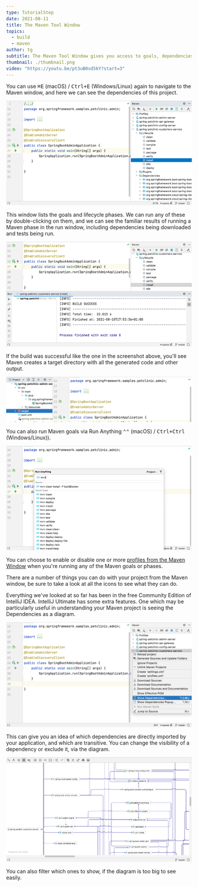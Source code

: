 ```yaml
---
type: TutorialStep
date: 2021-08-11
title: The Maven Tool Window
topics:
  - build
  - maven
author: tg
subtitle: The Maven Tool Window gives you access to goals, dependencies, and more.
thumbnail: ./thumbnail.png
video: "https://youtu.be/pt3uB0sd5kY?start=3"
---
```


You can use <kbd>⌘E</kbd> (macOS) / <kbd>Ctrl+E</kbd> (Windows/Linux) again to navigate to the Maven window, and here we can see the dependencies of this project.

![maven-window.png](maven-window.png)

This window lists the goals and lifecycle phases. We can run any of these by double-clicking on them, and we can see the familiar results of running a Maven phase in the run window, including dependencies being downloaded and tests being run.

![Maven Install](maven-install.png)

If the build was successful like the one in the screenshot above, you'll see Maven creates a target directory with all the generated code and other output.

![Target Directory](target-directory.png)

You can also run Maven goals via Run Anything <kbd>⌃⌃</kbd> (macOS) / <kbd>Ctrl+Ctrl</kbd> (Windows/Linux)).

![Run Anything](run-anything.png)

You can choose to enable or disable one or more [profiles from the Maven Window](https://www.jetbrains.com/help/idea/work-with-maven-profiles.html) when you're running any of the Maven goals or phases.

There are a number of things you can do with your project from the Maven window, be sure to take a look at all the icons to see what they can do.

Everything we've looked at so far has been in the free Community Edition of IntelliJ IDEA. IntelliJ Ultimate has some extra features. One which may be particularly useful in understanding your Maven project is seeing the Dependencies as a diagram.

![Show Diagram](show-diagram.png)

This can give you an idea of which dependencies are directly imported by your application, and which are transitive. You can change the visibility of a dependency or exclude it, via the diagram.

![Dependencies Diagram](dependencies-diagram.png)

You can also filter which ones to show, if the diagram is too big to see easily.
